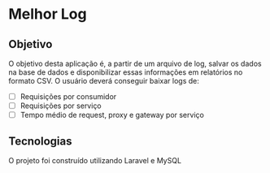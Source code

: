 # Melhor Log

## Objetivo
O objetivo desta aplicação é, a partir de um arquivo de log, salvar os dados na base de dados e
disponibilizar essas informações em relatórios no formato CSV. O usuário deverá conseguir baixar logs
de:
- [ ] Requisições por consumidor
- [ ] Requisições por serviço
- [ ] Tempo médio de request, proxy e gateway por serviço

## Tecnologias
O projeto foi construído utilizando Laravel e MySQL
